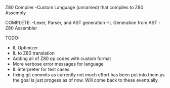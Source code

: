 Z80 Compiler
-Custom Language (unnamed) that compiles to Z80 Assembly

COMPLETE:
-Lexer, Parser, and AST generation
-IL Generation from AST
-Z80 Assembler

TODO:
- IL Optimizer
- IL to Z80 translation
- Adding all of Z80 op codes with custom format
- More verbose error messages for language
- IL interpreter for test cases
- fixing git commits as currently not much effort has been put into them as the goal is just progess as of now. Will come back to these eventually.